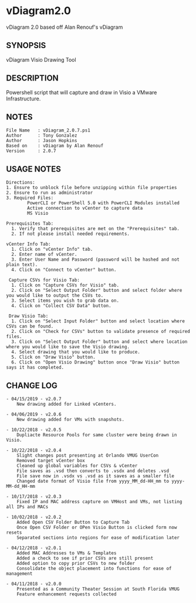 # vDiagram2.0
vDiagram 2.0 based off Alan Renouf's vDiagram

## SYNOPSIS
vDiagram Visio Drawing Tool

## DESCRIPTION
Powershell script that will capture and draw in Visio a VMware Infrastructure.

## NOTES
	File Name	: vDiagram_2.0.7.ps1
	Author		: Tony Gonzalez
	Author		: Jason Hopkins
	Based on	: vDiagram by Alan Renouf
	Version		: 2.0.7

## USAGE NOTES
	Directions:
	1. Ensure to unblock file before unzipping within file properties
	2. Ensure to run as administrator
	3. Required Files:
            PowerCLI or PowerShell 5.0 with PowerCLI Modules installed
            Active connection to vCenter to capture data
            MS Visio
            
    Prerequisites Tab:
      1. Verify that prerequisites are met on the "Prerequisites" tab.
      2. If not please install needed requirements.
      
    vCenter Info Tab:
      1. Click on "vCenter Info" tab.
      2. Enter name of vCenter.
      3. Enter User Name and Password (password will be hashed and not plain text).
      4. Click on "Connect to vCenter" button.
      
     Capture CSVs for Visio Tab:
      1. Click on "Capture CSVs for Visio" tab.
      2. Click on "Select Output Folder" button and select folder where you would like to output the CSVs to.
      3. Select items you wish to grab data on.
      4. Click on "Collect CSV Data" button.
      
     Draw Visio Tab:
      1. Click on "Select Input Folder" button and select location where CSVs can be found.
      2. Click on "Check for CSVs" button to validate presence of required files.
      3. Click on "Select Output Folder" button and select where location where you would like to save the Visio drawing.
      4. Select drawing that you would like to produce.
      5. Click on "Draw Visio" button.
      6. Click on "Open Visio Drawing" button once "Draw Visio" button says it has completed.

## CHANGE LOG

	- 04/15/2019 - v2.0.7
		New drawing added for Linked vCenters.
		
	- 04/06/2019 - v2.0.6
		New drawing added for VMs with snapshots.

	- 10/22/2018 - v2.0.5
		Dupliacte Resource Pools for same cluster were being drawn in Visio.
		
	- 10/22/2018 - v2.0.4
		Slight changes post presenting at Orlando VMUG UserCon
		Removed target vCenter box
		Cleaned up global variables for CSVs & vCenter
		File saves as .vsd then converts to .vsdx and deletes .vsd
		File save now in .vsdx vs .vsd as it saves as a smaller file
		Changed date format of Visio file from yyyy_MM_dd-HH_mm to yyyy-MM-dd_HH-mm
				
	- 10/17/2018 - v2.0.3
		Fixed IP and MAC address capture on VMHost and VMs, not listing all IPs and MACs
	
	- 10/02/2018 - v2.0.2
		Added Open CSV Folder Button to Capture Tab
		Once Open CSV Folder or OPen Visio Button is clicked form now resets
		Separated sections into regions for ease of modification later
	
	- 04/12/2018 - v2.0.1
		Added MAC Addresses to VMs & Templates
		Added a check to see if prior CSVs are still present
		Added option to copy prior CSVs to new folder
		Consolidate the object placement into functions for ease of management

	- 04/11/2018 - v2.0.0
		Presented as a Community Theater Session at South Florida VMUG
		Feature enhancement requests collected
